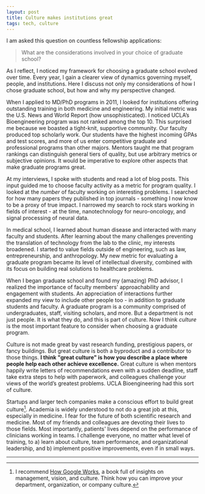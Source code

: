 ```yaml
---
layout: post
title: Culture makes institutions great
tags: tech, culture
---
```


I am asked this question on countless fellowship applications:

> What are the considerations involved in your choice of graduate school?

As I reflect, I noticed my framework for choosing a graduate school evolved over time. Every year, I gain a clearer view of dynamics governing myself, people, and institutions. Here I discuss not only my considerations of how I chose graduate school, but how and why my perspective changed.

When I applied to MD/PhD programs in 2011, I looked for institutions offering outstanding training in both medicine and engineering. My initial metric was the U.S. News and World Report (how unsophisticated). I noticed UCLA’s Bioengineering program was not ranked among the top 10. This surprised me because we boasted a tight-knit, supportive community. Our faculty produced top scholarly work. Our students have the highest incoming GPAs and test scores, and more of us enter competitive graduate and professional programs than other majors. Mentors taught me that program rankings can distinguish general tiers of quality, but use arbitrary metrics or subjective opinions. It would be imperative to explore other aspects that make graduate programs great.

At my interviews, I spoke with students and read a lot of blog posts. This input guided me to choose faculty activity as a metric for program quality. I looked at the *number* of faculty working on interesting problems. I searched for how many papers they published in top journals - something I now know to be a proxy of true impact. I narrowed my search to rock stars working in fields of interest - at the time, nanotechnology for neuro-oncology, and signal processing of neural data.

In medical school, I learned about human disease and interacted with many faculty and students. After learning about the many challenges preventing the translation of technology from the lab to the clinic, my interests broadened. I started to value fields outside of engineering, such as law, entrepreneurship, and anthropology. My new metric for evaluating a graduate program became its level of intellectual diversity, combined with its focus on building real solutions to healthcare problems.

When I began graduate school and found my (amazing) PhD advisor, I realized the importance of faculty members' approachability and engagement with students. An appreciation of interactions further expanded my view to include other people too - in addition to graduate students and faculty. A graduate program is a community comprised of undergraduates, staff, visiting scholars, and more. But a department is not just people. It is what they do, and this is part of culture. Now I think *culture* is the most important feature to consider when choosing a graduate program.

Culture is not made great by vast research funding, prestigious papers, or fancy buildings. But great culture is both a byproduct and a contributor to those things. **I think "great culture" is how you describe a place where people help each other achieve excellence.** Great culture is when mentors happily write letters of recommendations even with a sudden deadline, staff take extra steps to help with paperwork, and colleagues challenge your views of the world’s greatest problems. UCLA Bioengineering had this sort of culture.

Startups and larger tech companies make a conscious effort to build great culture[^1]. Academia is widely understood to not do a great job at this, especially in medicine. I fear for the future of both scientific research and medicine. Most of my friends and colleagues are devoting their lives to those fields. Most importantly, patients' lives depend on the performance of clinicians working in teams. I challenge everyone, no matter what level of training, to a) learn about culture, team performance, and organizational leadership, and b) implement positive improvements, even if in small ways.

---

[^1]: I recommend [How Google Works](http://www.amazon.com/How-Google-Works-Eric-Schmidt/dp/1455582344), a book full of insights on management, vision, and culture. Think how you can improve your department, organization, or company culture.
